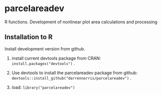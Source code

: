 # parcelareadev
R functions. Development of nonlinear plot area calculations and processing

## Installation to R
Install development version from github.

1. install current devtools package from CRAN: `install.packages("devtools")` .

2. Use devtools to install the parcelareadev package from github: `devtools::install_github("darrennorris/parcelareadev")` .

3. load: `library("parcelareadev")`
